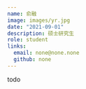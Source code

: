 ```yaml
---
name: 俞融
image: images/yr.jpg
date: "2021-09-01"
description: 硕士研究生
role: student
links:
  email: none@none.none
  github: none
---
```


todo
